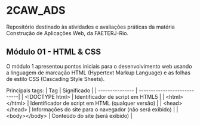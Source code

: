 # 2CAW_ADS
Repositório destinado às atividades e avaliações práticas da matéria Construção de Aplicações Web, da FAETERJ-Rio.



## Módulo 01 - HTML & CSS
O módulo 1 apresentou pontos iniciais para o desenvolvimento web usando a linguagem de marcação HTML (Hypertext Markup Language) e as folhas de estilo CSS (Cascading Style Sheets).

Principais tags:
| Tag | Significado |
| --------------- | ----------------------------|
| <\!DOCTYPE html> | Identificador de script em HTML5 |
| \<html><\/html> | Identificador de script em HTML (qualquer versão) |
| \<head><\/head> | Informações do site para o navegador (não será exibido) |
| \<body><\/body> | Conteúdo do site (será exibido) |
